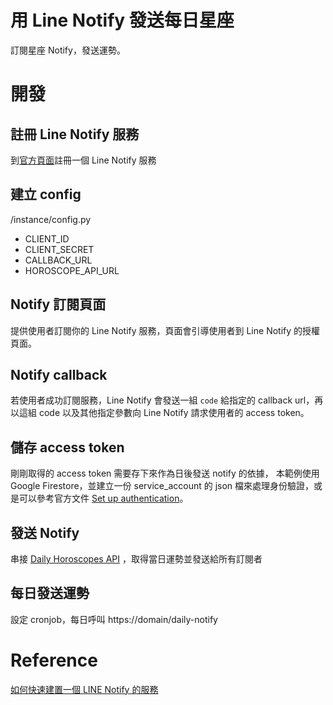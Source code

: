 # 用 Line Notify 發送每日星座

訂閱星座 Notify，發送運勢。


# 開發
## 註冊 Line Notify 服務

到[官方頁面](https://notify-bot.line.me/zh_TW/)註冊一個 Line Notify 服務

## 建立 config
/instance/config.py      
- CLIENT_ID  
- CLIENT_SECRET  
- CALLBACK_URL  
- HOROSCOPE_API_URL 

## Notify 訂閱頁面
提供使用者訂閱你的 Line Notify 服務，頁面會引導使用者到 Line Notify 的授權頁面。

## Notify callback 
若使用者成功訂閱服務，Line Notify 會發送一組 `code` 給指定的 callback url，再以這組 code 以及其他指定參數向 Line Notify 請求使用者的 access token。

## 儲存 access token
剛剛取得的 access token 需要存下來作為日後發送 notify 的依據，
本範例使用 Google Firestore，並建立一份 service_account 的 json 檔來處理身份驗證，或是可以參考官方文件 [Set up authentication](https://cloud.google.com/firestore/docs/quickstart-servers?hl=zh-tw)。


## 發送 Notify
串接 [Daily Horoscopes API](https://github.com/yuchitung/daily-horoscopes-api) ，取得當日運勢並發送給所有訂閱者

## 每日發送運勢
設定 cronjob，每日呼叫 https://domain/daily-notify


# Reference
[如何快速建置一個 LINE Notify 的服務](https://www.evanlin.com/go-line-notify/)
